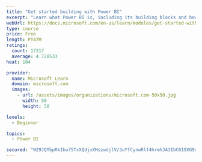 ```yaml
---
title: "Get started building with Power BI"
excerpt: "Learn what Power BI is, including its building blocks and how they work together."
webUrl: https://docs.microsoft.com/en-us/learn/modules/get-started-with-power-bi/
type: course
price: Free
length: PT47M
ratings:
  count: 17317
  average: 4.728533
heat: 104

provider:
  name: Microsoft Learn
  domain: microsoft.com
  images:
    - url: /assets/images/organizations/microsoft.com-50x50.jpg
      width: 50
      height: 50

levels:
  - Beginner

topics:
  - Power BI

secured: "W29JQTbpRkIbu75TxXQdjxXMszwdjlV/3uYfCynwRlf4hrmhJA3IbC619XG9rvYXJn8OM9gYp9DRjld1uaPHCYGodeoQuYOrq106+/OqDvw0sj6tfiYr+4r2OziZ9MEK49f7NNtvbwyYKe5aPAjhAgLM3kW6ZE2vcJrR/QUiJRihRsreubTY/2h3ELU0OnuaIsybtePL8t95b/cwTBr+P8UZ3nEyynSMi4Cxp3UXMrmYZuvXh8joM/a/0/ri1TZLQK1HqGYNCgVRLRYBFiuPgI1vMKruWS/A4EzNFdlTh3r33BoN9t6DtWsGLHwhgCVhtfuBiseVNpxG24OGwWmKvm2aAJ5XJnO03uTg4HvTpHFcdaZzhxAX6Lx0R4IWwhcIQ8VHGccJD2F2Q9C6SaXKwyPu5PaFLf/dHtpJOM5y8bfavdTD6OulQ6YdAmx7fBh5;8RabhgC95duR9KD2iONEPw=="
---
```


